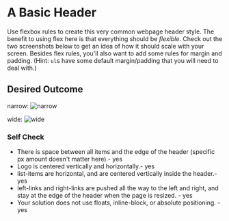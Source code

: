# A Basic Header

Use flexbox rules to create this very common webpage header style. The benefit to using flex here is that everything should be _flexible_. Check out the two screenshots below to get an idea of how it should scale with your screen. Besides flex rules, you'll also want to add some rules for margin and padding. (Hint: `ul`s have some default margin/padding that you will need to deal with.)

## Desired Outcome

narrow:
![narrow](./desired-outcome-narrow.png)

wide: 
![wide](./desired-outcome-wide.png)

### Self Check
- There is space between all items and the edge of the header (specific px amount doesn't matter here).- yes
- Logo is centered vertically and horizontally.- yes
- list-items are horizontal, and are centered vertically inside the header.- yes
- left-links and right-links are pushed all the way to the left and right, and stay at the edge of the header when the page is resized. - yes
- Your solution does not use floats, inline-block, or absolute positioning. - yes